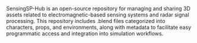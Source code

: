 SensingSP-Hub is an open-source repository for managing and sharing 3D assets related to electromagnetic-based sensing systems and radar signal processing. This repository includes .blend files categorized into characters, props, and environments, along with metadata to facilitate easy programmatic access and integration into simulation workflows.
